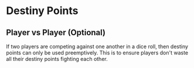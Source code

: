 # Destiny Points

## Player vs Player (Optional)

If two players are competing against one another in a dice roll, then destiny points can only be used preemptively. This is to ensure players don't waste all their destiny points fighting each other.
